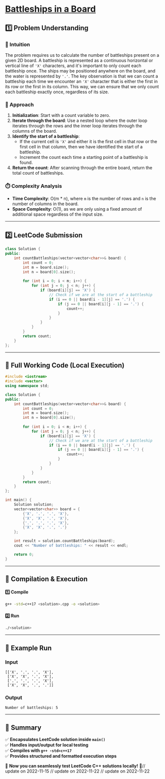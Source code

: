 # **[Battleships in a Board](https://leetcode.com/problems/battleships-in-a-board/description/)**  

## **1️⃣ Problem Understanding**  
### **📌 Intuition**  
The problem requires us to calculate the number of battleships present on a given 2D board. A battleship is represented as a continuous horizontal or vertical line of `'X'` characters, and it's important to only count each battleship once. The ships may be positioned anywhere on the board, and the water is represented by `'.'`. The key observation is that we can count a battleship each time we encounter an `'X'` character that is either the first in its row or the first in its column. This way, we can ensure that we only count each battleship exactly once, regardless of its size.

### **🚀 Approach**  
1. **Initialization**: Start with a count variable to zero.
2. **Iterate through the board**: Use a nested loop where the outer loop iterates through the rows and the inner loop iterates through the columns of the board.
3. **Identify the start of a battleship**:
   - If the current cell is `'X'` and either it is the first cell in that row or the first cell in that column, then we have identified the start of a battleship.
   - Increment the count each time a starting point of a battleship is found.
4. **Return the count**: After scanning through the entire board, return the total count of battleships.

### **⏱️ Complexity Analysis**  
- **Time Complexity**: O(m * n), where `m` is the number of rows and `n` is the number of columns in the board.
- **Space Complexity**: O(1), as we are only using a fixed amount of additional space regardless of the input size.

---  

## **2️⃣ LeetCode Submission**  
```cpp
class Solution {
public:
    int countBattleships(vector<vector<char>>& board) {
        int count = 0;
        int m = board.size();
        int n = board[0].size();
        
        for (int i = 0; i < m; i++) {
            for (int j = 0; j < n; j++) {
                if (board[i][j] == 'X') {
                    // Check if we are at the start of a battleship
                    if (i == 0 || board[i - 1][j] == '.') {
                        if (j == 0 || board[i][j - 1] == '.') {
                            count++;
                        }
                    }
                }
            }
        }
        return count;
    }
};  
```  

---  

## **📝 Full Working Code (Local Execution)**  
```cpp
#include <iostream>
#include <vector>
using namespace std;

class Solution {
public:
    int countBattleships(vector<vector<char>>& board) {
        int count = 0;
        int m = board.size();
        int n = board[0].size();
        
        for (int i = 0; i < m; i++) {
            for (int j = 0; j < n; j++) {
                if (board[i][j] == 'X') {
                    // Check if we are at the start of a battleship
                    if (i == 0 || board[i - 1][j] == '.') {
                        if (j == 0 || board[i][j - 1] == '.') {
                            count++;
                        }
                    }
                }
            }
        }
        return count;
    }
};

int main() {
    Solution solution;
    vector<vector<char>> board = {
        {'X', '.', '.', 'X'},
        {'X', 'X', '.', 'X'},
        {'.', '.', '.', 'X'},
        {'X', 'X', '.', '.'}
    };

    int result = solution.countBattleships(board);
    cout << "Number of battleships: " << result << endl;

    return 0;
}
```  

---  

## **🔧 Compilation & Execution**  
#### **1️⃣ Compile**  
```bash
g++ -std=c++17 <solution>.cpp -o <solution>
```  

#### **2️⃣ Run**  
```bash
./<solution>
```  

---  

## **🎯 Example Run**  
### **Input**  
```
[['X', '.', '.', 'X'], 
 ['X', 'X', '.', 'X'], 
 ['.', '.', '.', 'X'], 
 ['X', 'X', '.', '.']]
```  
### **Output**  
```
Number of battleships: 5
```  

---  

## **📌 Summary**  
✅ **Encapsulates LeetCode solution inside `main()`**  
✅ **Handles input/output for local testing**  
✅ **Compiles with `g++ -std=c++17`**  
✅ **Provides structured and formatted execution steps**  

🚀 **Now you can seamlessly test LeetCode C++ solutions locally!** 🚀// update on 2022-11-15
// update on 2022-11-22
// update on 2022-11-22
